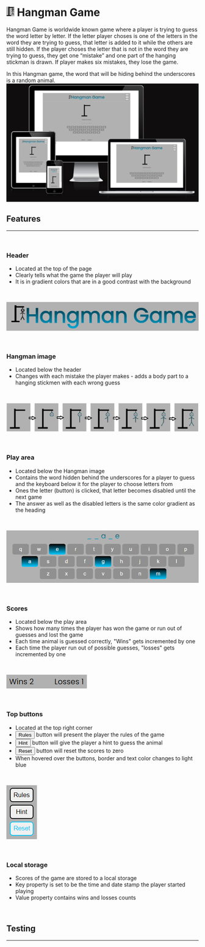 # <img src="assets/images/logo.png" alt="HangmanGame logo" height="25"/> **Hangman Game**
Hangman Game is worldwide known game where a player is trying to guess the word letter by letter. If the letter player choses is one of the letters in the word they are trying to guess, that letter is added to it while the others are still hidden. If the player choses the letter that is not in the word they are trying to guess, they get one “mistake” and one part of the hanging stickman is drawn. If player makes six mistakes, they lose the game. 

In this Hangman game, the word that will be hiding behind the underscores is a random animal.
![responsive Hangman Game website](assets/images/responsiveHangmanGame.png)

## **Features**
---
<br>


### Header
* Located at the top of the page
* Clearly tells what the game the player will play
* It is in gradient colors that are in a good contrast with the background
<br>

![Hangman Game header](assets/images/gameHeading.png)

<br>

### Hangman image
* Located below the header
* Changes with each mistake the player makes - adds a body part to a hanging stickmen with each wrong guess
<br>

![Hangman Game image](assets/images/stickmanHangmanGame.png)
    
<br>

### Play area
* Located below the Hangman image
* Contains the word hidden behind the underscores for a player to guess and the keyboard below it for the player to choose letters from
* Ones the letter (button) is clicked, that letter becomes disabled until the next game
* The answer as well as the disabled letters is the same color gradient as the heading
<br>

![Hangman Game play area](assets/images/playArea.png)

<br>

### Scores
* Located below the play area
* Shows how many times the player has won the game or run out of guesses and lost the game
* Each time animal is guessed correctly, "Wins" gets incremented by one
* Each time the player run out of possible guesses, "losses" gets incremented by one
<br>

![Hangman Game scores](assets/images/scoresHangmanGame.png)

<br>

### Top buttons
* Located at the top right corner
* <button>Rules</button> button will present the player the rules of the game
* <button>Hint</button> button will give the player a hint to guess the animal
* <button>Reset</button> button will reset the scores to zero
* When hovered over the buttons, border and text color changes to light blue
<br>

![Hangman Game top buttons](assets/images/topButtons.png)
    
<br>

### Local storage
* Scores of the game are stored to a local storage
* Key property is set to be the time and date stamp the player started playing
* Value property contains wins and losses counts
<br>

## **Testing**
---
<br>
